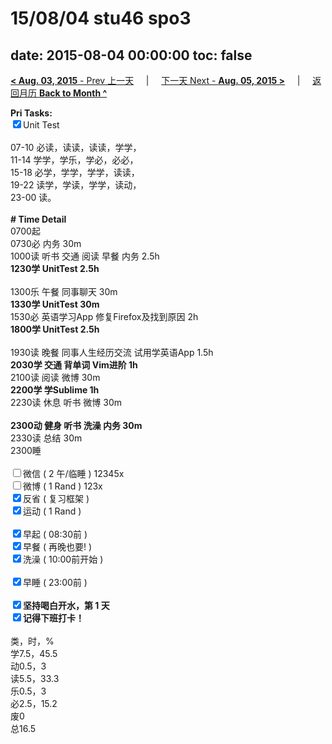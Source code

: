 # 15/08/04 stu46 spo3

date: 2015-08-04 00:00:00
toc: false
---
[**< Aug. 03, 2015** - Prev 上一天](/lifelogs/2015/08/d03.html) &nbsp; &nbsp; | &nbsp; &nbsp; [下一天 Next - **Aug. 05, 2015 >**](/lifelogs/2015/08/d05.html) &nbsp; &nbsp; |  &nbsp; &nbsp; [返回月历 **Back to Month ^**](/lifelogs/2015/08/index.html)
<br/><div><b>Pri Tasks:</b></div><div><input checked="true" type="checkbox"/>Unit Test</div><div><br/></div><div>07-10 必读，读读，读读，学学，</div><div>11-14 学学，学乐，学必，必必，</div><div>15-18 必学，学学，学学，读读，</div><div>19-22 读学，学读，学学，读动，</div><div>23-00 读。</div><div><br/></div><div><b># Time Detail</b></div><div>0700起</div><div>0730必 内务 30m</div><div>1000读 听书 交通 阅读 早餐 内务 2.5h</div><div><b>1230学 UnitTest 2.5h</b></div><div><br/></div><div>1300乐 午餐 同事聊天 30m</div><div><b>1330学 UnitTest 30m</b></div><div>1530必 英语学习App 修复Firefox及找到原因 2h</div><div><b>1800学 UnitTest 2.5</b><b>h</b></div><div><br/></div><div>1930读 晚餐 同事人生经历交流 试用学英语App 1.5h</div><div><b>2030学 交通 背单词 Vim进阶 1h</b></div><div>2100读 阅读 微博 30m</div><div><b>2200学 学Sublime 1h</b></div><div>2230读 休息 听书 微博 30m</div><div><br/></div><div><b>2300动 健身 听书 洗澡 内务 30m</b></div><div>2330读 总结 30m</div><div>2300睡</div><div><br/></div><div><input type="checkbox"/>微信 ( 2 午/临睡 ) 12345x</div><div><input type="checkbox"/>微博 ( 1 Rand ) 123x</div><div><input checked="true" type="checkbox"/>反省 ( 复习框架 )</div><div><input checked="true" type="checkbox"/>运动 ( 1 Rand )</div><div><br/></div><div><input checked="true" type="checkbox"/>早起 ( 08:30前 )</div><div><input checked="true" type="checkbox"/>早餐 ( 再晚也要! )</div><div><input checked="true" type="checkbox"/>洗澡 ( 10:00前开始 )</div><div><br/></div><div><input checked="true" type="checkbox"/>早睡 ( 23:00前 )</div><div><br/></div><div><b><input checked="true" type="checkbox"/></b><b>坚持喝白开水，第 1 天</b></div><div><b><input checked="true" type="checkbox"/></b><b>记得</b><b>下班打卡！</b></div><div><br/></div><div>类，时，%</div><div>学7.5，45.5</div><div>动0.5，3</div><div>读5.5，33.3</div><div>乐0.5，3</div><div>必2.5，15.2</div><div>废0</div><div>总16.5</div>
